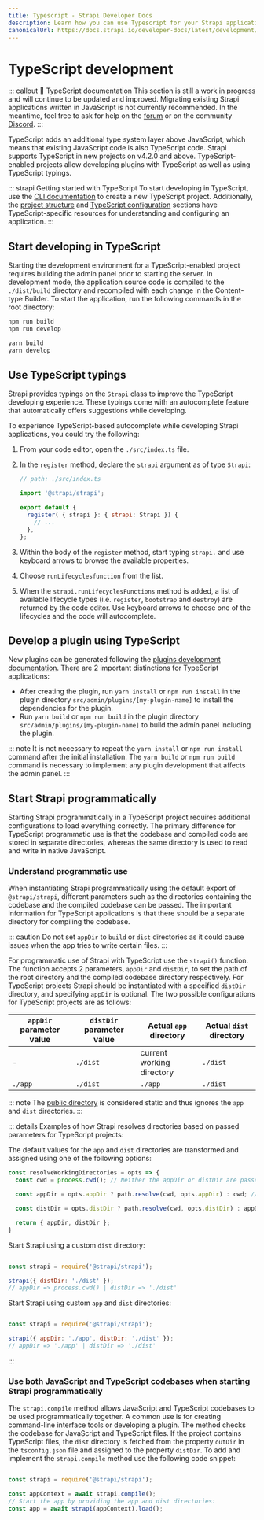 ```yaml
---
title: Typescript - Strapi Developer Docs
description: Learn how you can use Typescript for your Strapi application.
canonicalUrl: https://docs.strapi.io/developer-docs/latest/development/typescript.html
---
```


# TypeScript development

::: callout 🚧  TypeScript documentation
This section is still a work in progress and will continue to be updated and improved. Migrating existing Strapi applications written in JavaScript is not currently recommended. In the meantime, feel free to ask for help on the [forum](https://forum.strapi.io/) or on the community [Discord](https://discord.strapi.io).
:::

TypeScript adds an additional type system layer above JavaScript, which means that existing JavaScript code is also TypeScript code. Strapi supports TypeScript in new projects on v4.2.0 and above. TypeScript-enabled projects allow developing plugins with TypeScript as well as using TypeScript typings.

::: strapi Getting started with TypeScript
To start developing in TypeScript, use the [CLI documentation](/developer-docs/latest/setup-deployment-guides/installation/cli.md) to create a new TypeScript project. Additionally, the [project structure](/developer-docs/latest/setup-deployment-guides/file-structure.md) and [TypeScript configuration](/developer-docs/latest/setup-deployment-guides/configurations/optional/typescript.md) sections have TypeScript-specific resources for understanding and configuring an application.
:::

## Start developing in TypeScript

Starting the development environment for a TypeScript-enabled project requires building the admin panel prior to starting the server. In development mode, the application source code is compiled to the `./dist/build` directory and recompiled with each change in the Content-type Builder. To start the application, run the following commands in the root directory:

<code-group>

<code-block title="NPM">

```sh
npm run build
npm run develop
```

</code-block>

 <code-block title="YARN">

```sh
yarn build
yarn develop
```

</code-block>

</code-group>

## Use TypeScript typings

Strapi provides typings on the `Strapi` class to improve the TypeScript developing experience. These typings come with an autocomplete feature that automatically offers suggestions while developing.

To experience TypeScript-based autocomplete while developing Strapi applications, you could try the following:

1. From your code editor, open the `./src/index.ts` file.
2. In the `register` method, declare the `strapi` argument as of type `Strapi`:

    ```js
    // path: ./src/index.ts

    import '@strapi/strapi';

    export default {
      register( { strapi }: { strapi: Strapi }) {
        // ...
      },
    };
    ```

2. Within the body of the `register` method, start typing `strapi.` and use keyboard arrows to browse the available properties.
3. Choose `runLifecyclesfunction` from the list.
4. When the `strapi.runLifecyclesFunctions` method is added, a list of available lifecycle types (i.e. `register`, `bootstrap` and `destroy`) are returned by the code editor. Use keyboard arrows to choose one of the lifecycles and the code will autocomplete.

## Develop a plugin using TypeScript

New plugins can be generated following the [plugins development documentation](/developer-docs/latest/development/plugins-development.md). There are 2 important distinctions for TypeScript applications:

- After creating the plugin, run `yarn install` or `npm run install` in the plugin directory `src/admin/plugins/[my-plugin-name]` to install the dependencies for the plugin.
- Run `yarn build` or `npm run build` in the plugin directory `src/admin/plugins/[my-plugin-name]` to build the admin panel including the plugin.

::: note
It is not necessary to repeat the `yarn install` or `npm run install` command after the initial installation. The `yarn build` or `npm run build` command is necessary to implement any plugin development that affects the admin panel.
:::

## Start Strapi programmatically

Starting Strapi programmatically in a TypeScript project requires additional configurations to load everything correctly. The primary difference for TypeScript programmatic use is that the codebase and compiled code are stored in separate directories, whereas the same directory is used to read and write in native JavaScript.

### Understand programmatic use

<!-- NOTE TO SELF: add callout here about the typical programmatic use config for TS with what not to do. Also move most of this content elsewhere-->

When instantiating Strapi programmatically using the default export of `@strapi/strapi`, different parameters such as the directories containing the codebase and the compiled codebase can be passed. The important information for TypeScript applications is that there should be a separate directory for compiling the codebase.

::: caution
Do not set `appDir` to `build` or `dist` directories as it could cause issues when the app tries to write certain files.
:::

For programmatic use of Strapi with TypeScript use the  `strapi()` function. The function accepts 2 parameters, `appDir` and `distDir`, to set the path of the root directory and the compiled codebase directory respectively. For TypeScript projects Strapi should be instantiated with a specified `distDir` directory, and specifying `appDir` is optional. The two possible configurations for TypeScript projects are as follows:

| `appDir` parameter value | `distDir` parameter value | Actual `app` directory    | Actual `dist` directory   |
| ------------------------ | ------------------------- | ----------------------    | -----------------------   | 
| -                        | `./dist`                  | current working directory | `./dist`                  | 
| `./app`                  | `./dist`                  | `./app`                   | `./dist`                  | 


::: note
The [public directory](/developer-docs/latest/setup-deployment-guides/configurations/optional/public-assets.md) is considered static and thus ignores the  `app` and `dist` directories.
:::

::: details Examples of how Strapi resolves directories based on passed parameters for TypeScript projects:

The default values for the `app` and `dist` directories are transformed and assigned using one of the following options:

<!--NOTE to self: revert this section and change the exp-->

```js
const resolveWorkingDirectories = opts => {
  const cwd = process.cwd(); // Neither the appDir or distDir are passed. Both the appDir and distDir are set to process.cwd().

  const appDir = opts.appDir ? path.resolve(cwd, opts.appDir) : cwd; // Only appDir is defined distDir matches appDir.

  const distDir = opts.distDir ? path.resolve(cwd, opts.distDir) : appDir; // Only distDir is defined, appDir is set to process.cwd().

  return { appDir, distDir };
}

```

Start Strapi using a custom `dist` directory:

```js

const strapi = require('@strapi/strapi');

strapi({ distDir: './dist' });
// appDir => process.cwd() | distDir => './dist'
```

Start Strapi using custom `app` and `dist` directories:

```js

const strapi = require('@strapi/strapi');

strapi({ appDir: './app', distDir: './dist' });
// appDir => './app' | distDir => './dist'

```

:::

### Use both JavaScript and TypeScript codebases when starting Strapi programmatically

The `strapi.compile` method allows JavaScript and TypeScript codebases to be used programmatically together. A common use is for creating command-line interface tools or developing a plugin. The method checks the codebase for JavaScript and TypeScript files. If the project contains TypeScript files, the `dist` directory is fetched from the property `outDir` in the `tsconfig.json` file and assigned to the property `distDir`. To add and implement the  `strapi.compile` method use the following code snippet:

```js

const strapi = require('@strapi/strapi');

const appContext = await strapi.compile();
// Start the app by providing the app and dist directories:
const app = await strapi(appContext).load(); 

```
